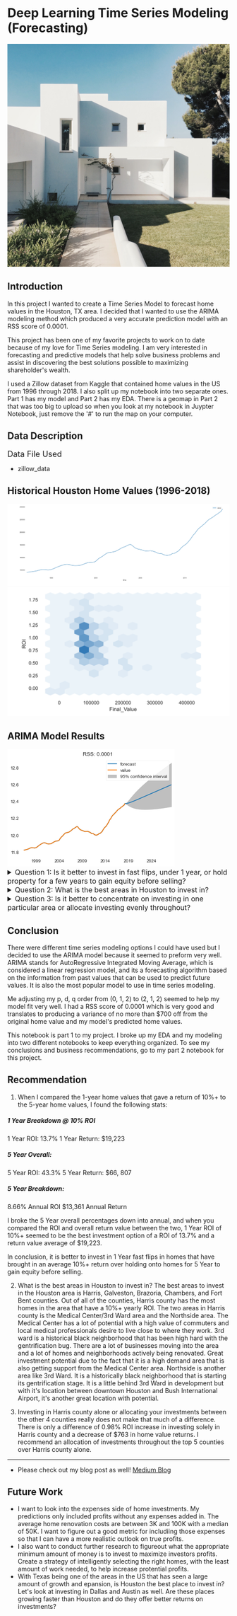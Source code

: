 # Deep Learning Time Series Modeling (Forecasting)

<img src='Mod4_Pics\pixasquare-4ojhpgKpS68-unsplash.jpg'/>

## Introduction 
In this project I wanted to create a Time Series Model to forecast home values in the Houston, TX area. I decided that I wanted to use the ARIMA modeling method which produced a very accurate prediction model with an RSS score of 0.0001.

This project has been one of my favorite projects to work on to date because of my love for Time Series modeling. I am very interested in forecasting and predictive models that help solve business problems and assist in discovering the best solutions possible to maximizing shareholder's wealth. 

I used a Zillow dataset from Kaggle that contained home values in the US from 1996 through 2018. I also split up my notebook into two separate ones. Part 1 has my model and Part 2 has my EDA. There is a geomap in Part 2 that was too big to upload so when you look at my notebook in Juypter Notebook, just remove the '#' to run the map on your computer.

## Data Description
<summary style="font-size: 18px"> Data File Used</summary>

* zillow_data

## Historical Houston Home Values (1996-2018)
<img src='Mod4_Pics\Annotation 2020-08-07 090422.png'/>
<img src='Mod4_Pics\Annotation 2020-08-07 093029.png'/>

## ARIMA Model Results
<img src='Mod4_Pics\download.png'/>

<details><summary style="font-size: 16px"> Question 1: Is it better to invest in fast flips, under 1 year, or hold property for a few years to gain equity before selling?</summary>

<img src='Mod4_Pics\Annotation 2020-08-07 091424.png'/>
<img src='Mod4_Pics\Annotation 2020-08-07 091550.png'/>

#### Question Details 
This question was very straight forward. I wanted to determine if one investment strategy was more profitable over another. I found that investing in fast flip homes that offered a 10%+ a year ROI was better than holding on to homes for a few years before selling. 

</details>

<details><summary style="font-size: 16px"> Question 2: What is the best areas in Houston to invest in?</summary>

<img src='Mod4_Pics\Annotation 2020-08-07 104204.png'/>
<img src='Mod4_Pics\Annotation 2020-08-14 101652.png'/>

#### Question Details
Initially I wanted to investigate into what zipcodes held the most profitable homes in the Houston area to invest in but after conducing my EDA, I realized that I was going to have to compare by counties. Houston has 200+ zipcodes and because of that, I was unable to gather any real substantial findings that way. 

</details>

<details><summary style="font-size: 16px"> Question 3: Is it better to concentrate on investing in one particular area or allocate investing evenly throughout?</summary>

<img src='Mod4_Pics\download (4).png'/>

#### Question Details
I wanted to know if it would be more beneficial if investments were allocated throughout the top 5 counties in Houston or if concentrating in just the top county would bring better returns. I found that there were very little significance in picking one option over the other. Investing solely in Harris county only produced an increase of 0.98% ROI. 

</details>

## Conclusion

There were different time series modeling options I could have used but I decided to use the ARIMA model because it seemed to preform very well. ARIMA stands for AutoRegressive Integrated Moving Average, which is considered a linear regression model, and its a forecasting algorithm based on the information from past values that can be used to predict future values. It is also the most popular model to use in time series modeling.

Me adjusting my p, d, q order from (0, 1, 2) to (2, 1, 2) seemed to help my model fit very well. I had a RSS score of 0.0001 which is very good and translates to producing a variance of no more than $700 off from the original home value and my model's predicted home values.

This notebook is part 1 to my project. I broke up my EDA and my modeling into two different notebooks to keep everything organized. To see my conclusions and business recommendations, go to my part 2 notebook for this project.


## Recommendation
1. When I compared the 1-year home values that gave a return of 10%+ to the 5-year home values, I found the following stats:

##### 1 Year Breakdown @ 10% ROI
1 Year ROI: 13.7%
1 Year Return: $19,223

##### 5 Year Overall:
5 Year ROI: 43.3%
5 Year Return: $66, 807

##### 5 Year Breakdown: 
8.66% Annual ROI
$13,361 Annual Return

I broke the 5 Year overall percentages down into annual, and when you compared the ROI and overall return value between the two, 1 Year ROI of 10%+ seemed to be the best investment option of a ROI of 13.7% and a return value average of $19,223.

In conclusion, it is better to invest in 1 Year fast flips in homes that have brought in an average 10%+ return over holding onto homes for 5 Year to gain equity before selling. 

2. What is the best areas in Houston to invest in?
The best areas to invest in the Houston area is Harris, Galveston, Brazoria, Chambers, and Fort Bent counties. Out of all of the counties, Harris county has the most homes in the area that have a 10%+ yearly ROI. The two areas in Harris county is the Medical Center/3rd Ward area and the Northside area. The Medical Center has a lot of potential with a high value of commuters and local medical professionals desire to live close to where they work. 3rd ward is a historical black neighborhood that has been high hard with the gentrification bug. There are a lot of businesses moving into the area and a lot of homes and neighborhoods actively being renovated. Great investment potential due to the fact that it is a high demand area that is also getting support from the Medical Center area. Northside is another area like 3rd Ward. It is a historically black neighborhood that is starting its gentrification stage. It is a little behind 3rd Ward in development but with it's location between downtown Houston and Bush International Airport, it's another great location with potential. 


3. Investing in Harris county alone or allocating your investments between the other 4 counties really does not make that much of a difference. There is only a difference of 0.98% ROI increase in investing solely in Harris county and a decrease of $763 in home value returns. I recommend an allocation of investments throughout the top 5 counties over Harris county alone.

_____

* Please check out my blog post as well!
<a href="https://medium.com/@heatherrachael9/ml-times-series-modeling-2f39f914adc8">Medium Blog</a>
## Future Work
* I want to look into the expenses side of home investments. My predictions only included profits without any expenses added in. The average home renovation costs are between 3K and 100K with a median of 50K. I want to figure out a good metric for includiing those expenses so that I can have a more realistic outlook on true profits.
* I also want to conduct further research to figureout what the appropriate minimum amount of money is to invest to maximize investors profits. Create a strategy of intelligently selecting the right homes, with the least amount of work needed, to help increase protential profits.
* With Texas being one of the areas in the US that has seen a large amount of growth and epansion, is Houston the best place to invest in? Let's look at investing in Dallas and Austin as well. Are these places growing faster than Houston and do they offer better returns on investments? 
